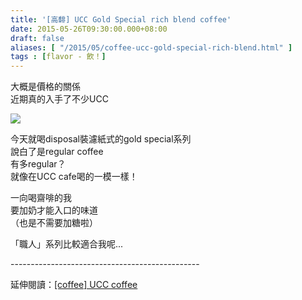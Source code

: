 ```yaml
---
title: '[高馡] UCC Gold Special rich blend coffee'
date: 2015-05-26T09:30:00.000+08:00
draft: false
aliases: [ "/2015/05/coffee-ucc-gold-special-rich-blend.html" ]
tags : [flavor - 飲！]
---
```


大概是價格的關係  
近期真的入手了不少UCC  

![](/images/uccgold.jpg)

今天就喝disposal裝濾紙式的gold special系列  
說白了是regular coffee  
有多regular？  
就像在UCC cafe喝的一模一樣！  
  
一向喝齋啡的我  
要加奶才能入口的味道  
（也是不需要加糖啦）  
  
「職人」系列比較適合我呢...  
  
\-----------------------------------------------  
  
延伸閱讀：[\[coffee\] UCC coffee](https://hidie.net/ucccoffee/)
